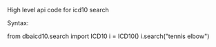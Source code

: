High level api code for icd10 search

Syntax:

from dbaicd10.search import ICD10
i = ICD10()
i.search("tennis elbow")